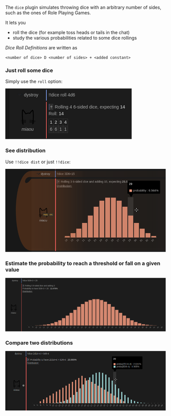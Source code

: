The `dice` plugin simulates throwing dice with an arbitrary number of sides, such as the ones of Role Playing Games.

It lets you

* roll the dice (for example toss heads or tails in the chat)
* study the various probabilities related to some dice rollings

*Dice Roll Definitions* are written as

    <number of dice> D <number of sides> + <added constant>

### Just roll some dice

Simply use the `roll` option:

![dice](doc/dice_roll_def.png)

### See distribution

Use `!!dice dist` or just `!!dice`:

![dice](doc/dice_dist_def.png)

### Estimate the probability to reach a threshold or fall on a given value

![dice](doc/dice_dist_def_scalar.png)

### Compare two distributions

![dice](doc/dice_dist_def_def.png)


